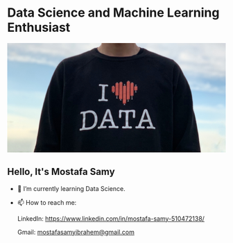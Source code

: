 # Data Science and Machine Learning Enthusiast
<!--
**mostafasamii/mostafasamii** is a ✨ _special_ ✨ repository because its `README.md` (this file) appears on your GitHub profile.
Here are some ideas to get you started:

- 🔭 I’m currently working on ...
- 🌱 I’m currently learning ...
- 👯 I’m looking to collaborate on ...
- 🤔 I’m looking for help with ...
- 💬 Ask me about ...
- 📫 How to reach me: ...
- 😄 Pronouns: ...
- ⚡ Fun fact: ...
-->
![Image of Interface](https://github.com/mostafasamii/mostafasamii/blob/main/photo_portfolio.jpg)
## Hello, It's Mostafa Samy
- 🌱 I’m currently learning Data Science.
- 📫 How to reach me:

  LinkedIn: https://www.linkedin.com/in/mostafa-samy-510472138/

  Gmail: mostafasamyibrahem@gmail.com
